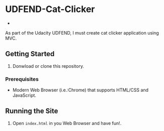 # UDFEND-Cat-Clicker

* 

As part of the Udacity UDFEND, I must create cat clicker application using MVC.

## Getting Started

1. Donwload or clone this repository.

### Prerequisites

* Modern Web Browser (i.e.:Chrome) that supports HTML/CSS and JavaScript.

## Running the Site

1. Open `index.html` in you Web Browser and have fun!.
